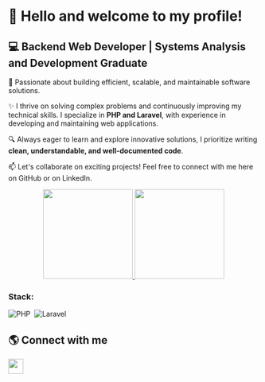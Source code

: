 <!DOCTYPE html>
<html lang="en">
<head>
  <meta charset="UTF-8">
  <meta name="viewport" content="width=device-width, initial-scale=1.0">

</head>
<body>
  <h1>👋 Hello and welcome to my profile!</h1>
  
  <h2>💻 Backend Web Developer | Systems Analysis and Development Graduate</h2> 

  <p>🚀 Passionate about building efficient, scalable, and maintainable software solutions.</p>
  <p>✨ I thrive on solving complex problems and continuously improving my technical skills. I specialize in <strong>PHP and Laravel</strong>, with experience in developing and maintaining web applications.</p>
  <p>🔍 Always eager to learn and explore innovative solutions, I prioritize writing <strong>clean, understandable, and well-documented code</strong>.</p>
  <p>📫 Let's collaborate on exciting projects! Feel free to connect with me here on GitHub or on LinkedIn.</p>
  
  <div align="center">
    <a href="https://github.com/AraujoSam">
      <img height="180em" src="https://github-readme-stats.vercel.app/api?username=AraujoSam&show_icons=true&theme=radical&count_private=true&include_all_commits=true"/>
      <img height="180em" src="https://github-readme-stats.vercel.app/api/top-langs/?username=AraujoSam&theme=radical&langs_count=7&layout=compact"/>
    </a>
  </div>

### Stack:
![PHP](https://img.shields.io/badge/-PHP-0D1117?style=for-the-badge&logo=PHP&logoColor=777BB4&labelColor=0D1117
)&nbsp;
![Laravel](https://img.shields.io/badge/-Laravel-0D1117?style=for-the-badge&logo=Laravel&logoColor=FF2D20&labelColor=0D1117
)&nbsp;





  <h2>🌎 Connect with me</h2>
  <a href="https://br.linkedin.com/in/samuel-araujo-3210261b6" target="_blank">
    <img height="30" src="https://img.shields.io/badge/-LinkedIn-%230077B5?style=for-the-badge&logo=linkedin&logoColor=white">
  </a>
</body>
</html>
